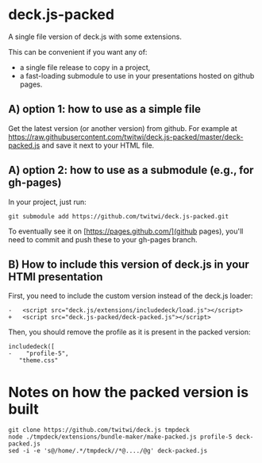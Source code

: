 deck.js-packed
==============

A single file version of deck.js with some extensions.

This can be convenient if you want any of:
- a single file release to copy in a project,
- a fast-loading submodule to use in your presentations hosted on github pages.

## A) option 1: how to use as a simple file

Get the latest version (or another version) from github.
For example at <https://raw.githubusercontent.com/twitwi/deck.js-packed/master/deck-packed.js> and save it next to your HTML file.

## A) option 2: how to use as a submodule (e.g., for gh-pages)

In your project, just run:

    git submodule add https://github.com/twitwi/deck.js-packed.git

To eventually see it on [https://pages.github.com/](github pages), you'll need to commit and push these to your gh-pages branch.

## B) How to include this version of deck.js in your HTMl presentation

First, you need to include the custom version instead of the deck.js loader:

    -	<script src="deck.js/extensions/includedeck/load.js"></script>
    +	<script src="deck.js-packed/deck-packed.js"></script>

Then, you should remove the profile as it is present in the packed version:

    includedeck([
    -    "profile-5",
       "theme.css"


# Notes on how the packed version is built

    git clone https://github.com/twitwi/deck.js tmpdeck
    node ./tmpdeck/extensions/bundle-maker/make-packed.js profile-5 deck-packed.js
    sed -i -e 's@/home/.*/tmpdeck//*@..../@g' deck-packed.js
